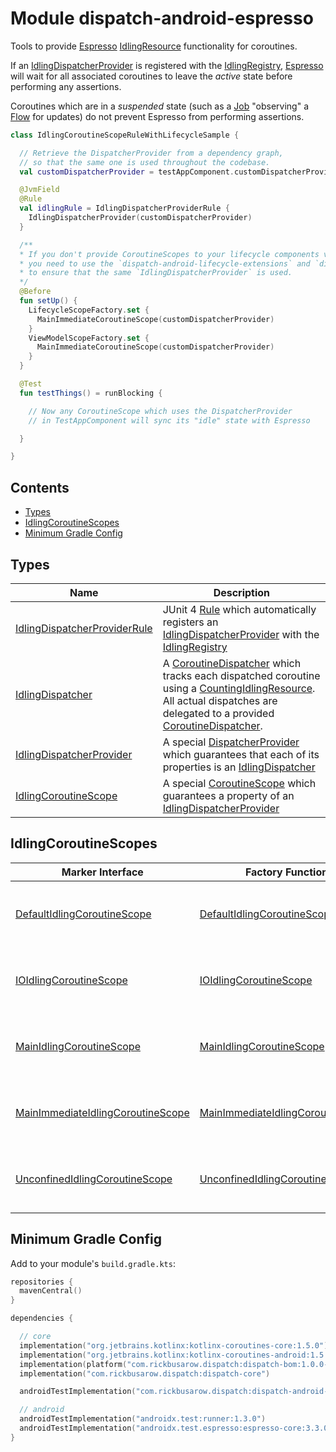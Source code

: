 # Module dispatch-android-espresso

Tools to provide [Espresso] [IdlingResource] functionality for coroutines.

If an [IdlingDispatcherProvider] is registered with the [IdlingRegistry], [Espresso] will wait
for all associated coroutines to leave the *active* state before performing any assertions.

Coroutines which are in a *suspended* state (such as a [Job] "observing" a [Flow] for updates)
do not prevent Espresso from performing assertions.

``` kotlin
class IdlingCoroutineScopeRuleWithLifecycleSample {

  // Retrieve the DispatcherProvider from a dependency graph,
  // so that the same one is used throughout the codebase.
  val customDispatcherProvider = testAppComponent.customDispatcherProvider

  @JvmField
  @Rule
  val idlingRule = IdlingDispatcherProviderRule {
    IdlingDispatcherProvider(customDispatcherProvider)
  }

  /**
  * If you don't provide CoroutineScopes to your lifecycle components via a dependency injection framework,
  * you need to use the `dispatch-android-lifecycle-extensions` and `dispatch-android-viewmodel` artifacts
  * to ensure that the same `IdlingDispatcherProvider` is used.
  */
  @Before
  fun setUp() {
    LifecycleScopeFactory.set {
      MainImmediateCoroutineScope(customDispatcherProvider)
    }
    ViewModelScopeFactory.set {
      MainImmediateCoroutineScope(customDispatcherProvider)
    }
  }

  @Test
  fun testThings() = runBlocking {

    // Now any CoroutineScope which uses the DispatcherProvider
    // in TestAppComponent will sync its "idle" state with Espresso

  }

}
```

## Contents
<!--- TOC -->

* [Types](#types)
* [IdlingCoroutineScopes](#idlingcoroutinescopes)
* [Minimum Gradle Config](#minimum-gradle-config)

<!--- END -->

## Types

| **Name**       | **Description**
| -------------  | --------------- |
| [IdlingDispatcherProviderRule] | JUnit 4 [Rule] which automatically registers an [IdlingDispatcherProvider] with the [IdlingRegistry]
| [IdlingDispatcher] | A [CoroutineDispatcher] which tracks each dispatched coroutine using a [CountingIdlingResource].  All actual dispatches are delegated to a provided [CoroutineDispatcher].
| [IdlingDispatcherProvider] | A special [DispatcherProvider] which guarantees that each of its properties is an [IdlingDispatcher]
| [IdlingCoroutineScope] | A special [CoroutineScope] which guarantees a property of an [IdlingDispatcherProvider]

## IdlingCoroutineScopes

| **Marker Interface**                | **Factory Function**                | **Description**
| -------------------                 | -------------------                 | ---------------
| [DefaultIdlingCoroutineScope]       | [DefaultIdlingCoroutineScope]       | A [IdlingCoroutineScope] with a [CoroutineDispatcher] of `default`.
| [IOIdlingCoroutineScope]            | [IOIdlingCoroutineScope]            | A [IdlingCoroutineScope] with a [CoroutineDispatcher] of `io`.
| [MainIdlingCoroutineScope]          | [MainIdlingCoroutineScope]          | A [IdlingCoroutineScope] with a [CoroutineDispatcher] of `main`.
| [MainImmediateIdlingCoroutineScope] | [MainImmediateIdlingCoroutineScope] | A [IdlingCoroutineScope] with a [CoroutineDispatcher] of `mainImmediate`.
| [UnconfinedIdlingCoroutineScope]    | [UnconfinedIdlingCoroutineScope]    | A [IdlingCoroutineScope] with a [CoroutineDispatcher] of `unconfined`.


## Minimum Gradle Config

Add to your module's `build.gradle.kts`:

``` kotlin
repositories {
  mavenCentral()
}

dependencies {

  // core
  implementation("org.jetbrains.kotlinx:kotlinx-coroutines-core:1.5.0")
  implementation("org.jetbrains.kotlinx:kotlinx-coroutines-android:1.5.0")
  implementation(platform("com.rickbusarow.dispatch:dispatch-bom:1.0.0-beta10"))
  implementation("com.rickbusarow.dispatch:dispatch-core")

  androidTestImplementation("com.rickbusarow.dispatch:dispatch-android-espresso")

  // android
  androidTestImplementation("androidx.test:runner:1.3.0")
  androidTestImplementation("androidx.test.espresso:espresso-core:3.3.0")
}
```

<!--- MODULE dispatch-core-->
<!--- INDEX  -->

[DispatcherProvider]: https://rbusarow.github.io/Dispatch/api/dispatch-core/dispatch.core/-dispatcher-provider/index.html

<!--- MODULE dispatch-android-espresso-->
<!--- INDEX  -->

[IdlingDispatcherProvider]: https://rbusarow.github.io/Dispatch/api/dispatch-android-espresso/dispatch.android.espresso/-idling-dispatcher-provider/index.html
[IdlingDispatcherProviderRule]: https://rbusarow.github.io/Dispatch/api/dispatch-android-espresso/dispatch.android.espresso/-idling-dispatcher-provider-rule/index.html
[IdlingDispatcher]: https://rbusarow.github.io/Dispatch/api/dispatch-android-espresso/dispatch.android.espresso/-idling-dispatcher/index.html
[IdlingCoroutineScope]: https://rbusarow.github.io/Dispatch/api/dispatch-android-espresso/dispatch.android.espresso/-idling-coroutine-scope/index.html
[DefaultIdlingCoroutineScope]: https://rbusarow.github.io/Dispatch/api/dispatch-android-espresso/dispatch.android.espresso/-default-idling-coroutine-scope/index.html
[IOIdlingCoroutineScope]: https://rbusarow.github.io/Dispatch/api/dispatch-android-espresso/dispatch.android.espresso/-i-o-idling-coroutine-scope/index.html
[MainIdlingCoroutineScope]: https://rbusarow.github.io/Dispatch/api/dispatch-android-espresso/dispatch.android.espresso/-main-idling-coroutine-scope/index.html
[MainImmediateIdlingCoroutineScope]: https://rbusarow.github.io/Dispatch/api/dispatch-android-espresso/dispatch.android.espresso/-main-immediate-idling-coroutine-scope/index.html
[UnconfinedIdlingCoroutineScope]: https://rbusarow.github.io/Dispatch/api/dispatch-android-espresso/dispatch.android.espresso/-unconfined-idling-coroutine-scope/index.html

<!--- END -->

[CoroutineDispatcher]: https://kotlin.github.io/kotlinx.coroutines/kotlinx-coroutines-core/kotlinx.coroutines/-coroutine-dispatcher/index.html
[CoroutineScope]: https://kotlin.github.io/kotlinx.coroutines/kotlinx-coroutines-core/kotlinx.coroutines/coroutine-scope.html
[CountingIdlingResource]: https://developer.android.com/reference/androidx/test/espresso/idling/CountingIdlingResource
[Espresso]: https://developer.android.com/training/testing/espresso
[Flow]: https://kotlin.github.io/kotlinx.coroutines/kotlinx-coroutines-core/kotlinx.coroutines.flow/-flow/index.html
[IdlingRegistry]: https://developer.android.com/reference/androidx/test/espresso/IdlingRegistry
[IdlingResource]: https://developer.android.com/training/testing/espresso/idling-resource
[Job]: https://kotlin.github.io/kotlinx.coroutines/kotlinx-coroutines-core/kotlinx.coroutines/-job/index.html
[Rule]: https://junit.org/junit4/javadoc/4.12/org/junit/Rule.html
